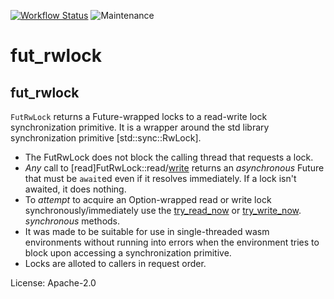 [![Workflow Status](https://github.com/plasticartsshow/fut_rwlock/workflows/Rust/badge.svg)](https://github.com/plasticartsshow/fut_rwlock/actions?query=workflow%3A%22Rust%22)
![Maintenance](https://img.shields.io/badge/maintenance-experimental-blue.svg)

# fut_rwlock

## fut_rwlock
`FutRwLock` returns a Future-wrapped locks to a read-write lock synchronization primitive.
It is a wrapper around the std library synchronization primitive [std::sync::RwLock].
- The FutRwLock does not block the calling thread that requests a lock.
- _Any_ call to [read]FutRwLock::read/[write](FutRwLock::write) returns an _asynchronous_ Future
that must be `await`ed even if it resolves immediately. If a lock isn't awaited, it does nothing.
- To _attempt_ to acquire an Option-wrapped read or write lock synchronously/immediately
use the [try_read_now](FutRwLock::try_read_now) or [try_write_now](FutRwLock::try_write_now).
_synchronous_ methods.
- It was made to be suitable for use in single-threaded wasm environments without running
into errors when the environment tries to block upon accessing a synchronization primitive.
- Locks are alloted to callers in request order.

License: Apache-2.0
